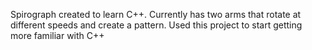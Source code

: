 Spirograph created to learn C++. Currently has two arms that rotate at different speeds and create a pattern.
Used this project to start getting more familiar with C++
